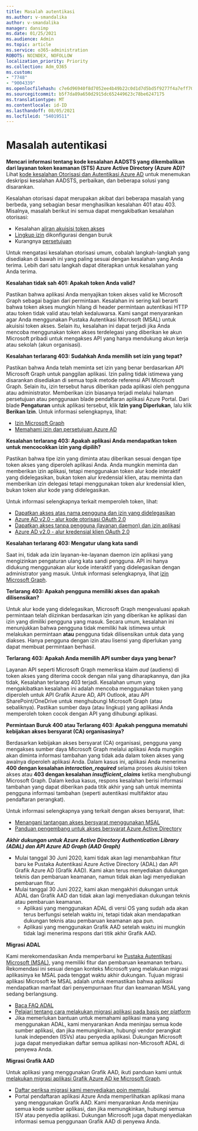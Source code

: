 ```yaml
---
title: Masalah autentikasi
ms.author: v-smandalika
author: v-smandalika
manager: dansimp
ms.date: 01/25/2021
ms.audience: Admin
ms.topic: article
ms.service: o365-administration
ROBOTS: NOINDEX, NOFOLLOW
localization_priority: Priority
ms.collection: Adm_O365
ms.custom:
- "7748"
- "9004339"
ms.openlocfilehash: c7e6d96940f8d7052ee4b49b22c0d1d7d5bd5f9277f4a7eff709def1da2e13af
ms.sourcegitcommit: b5f7da89a650d2915dc652449623c78be6247175
ms.translationtype: MT
ms.contentlocale: id-ID
ms.lasthandoff: 08/05/2021
ms.locfileid: "54019511"
---
```

# <a name="authentication-issues"></a>Masalah autentikasi

**Mencari informasi tentang kode kesalahan AADSTS yang dikembalikan dari layanan token keamanan (STS) Azure Active Directory (Azure AD)?** Lihat [kode kesalahan Otorisasi dan Autentikasi Azure AD](https://docs.microsoft.com/azure/active-directory/develop/reference-aadsts-error-codes) untuk menemukan deskripsi kesalahan AADSTS, perbaikan, dan beberapa solusi yang disarankan.

Kesalahan otorisasi dapat merupakan akibat dari beberapa masalah yang berbeda, yang sebagian besar menghasilkan kesalahan 401 atau 403. Misalnya, masalah berikut ini semua dapat mengakibatkan kesalahan otorisasi:

- Kesalahan [aliran akuisisi token akses](https://docs.microsoft.com/azure/active-directory/develop/authentication-vs-authorization) 
- [Lingkup izin](https://docs.microsoft.com/azure/active-directory/develop/v2-permissions-and-consent) dikonfigurasi dengan buruk 
- Kurangnya [persetujuan](https://docs.microsoft.com/azure/active-directory/develop/howto-convert-app-to-be-multi-tenant#understanding-user-and-admin-consent)

Untuk mengatasi kesalahan otorisasi umum, cobalah langkah-langkah yang disediakan di bawah ini yang paling sesuai dengan kesalahan yang Anda terima. Lebih dari satu langkah dapat diterapkan untuk kesalahan yang Anda terima.

**Kesalahan tidak sah 401: Apakah token Anda valid?**

Pastikan bahwa aplikasi Anda menyajikan token akses valid ke Microsoft Graph sebagai bagian dari permintaan. Kesalahan ini sering kali berarti bahwa token akses mungkin hilang di header permintaan autentikasi HTTP atau token tidak valid atau telah kedaluwarsa. Kami sangat menyarankan agar Anda menggunakan Pustaka Autentikasi Microsoft (MSAL) untuk akuisisi token akses. Selain itu, kesalahan ini dapat terjadi jika Anda mencoba menggunakan token akses terdelegasi yang diberikan ke akun Microsoft pribadi untuk mengakses API yang hanya mendukung akun kerja atau sekolah (akun organisasi).

**Kesalahan terlarang 403: Sudahkah Anda memilih set izin yang tepat?**

Pastikan bahwa Anda telah meminta set izin yang benar berdasarkan API Microsoft Graph untuk panggilan aplikasi. Izin paling tidak istimewa yang disarankan disediakan di semua topik metode referensi API Microsoft Graph. Selain itu, izin tersebut harus diberikan pada aplikasi oleh pengguna atau administrator. Memberikan izin biasanya terjadi melalui halaman persetujuan atau penggunaan blade pendaftaran aplikasi Azure Portal. Dari blade **Pengaturan** untuk aplikasi tersebut, klik **Izin yang Diperlukan**, lalu klik **Berikan Izin**. Untuk informasi selengkapnya, lihat:

- [Izin Microsoft Graph](https://docs.microsoft.com/graph/permissions-reference) 
- [Memahami izin dan persetujuan Azure AD](https://docs.microsoft.com/azure/active-directory/develop/v2-permissions-and-consent)

**Kesalahan terlarang 403: Apakah aplikasi Anda mendapatkan token untuk mencocokkan izin yang dipilih?**

Pastikan bahwa tipe izin yang diminta atau diberikan sesuai dengan tipe token akses yang diperoleh aplikasi Anda. Anda mungkin meminta dan memberikan izin aplikasi, tetapi menggunakan token alur kode interaktif yang didelegasikan, bukan token alur kredensial klien, atau meminta dan memberikan izin delegasi tetapi menggunakan token alur kredensial klien, bukan token alur kode yang didelegasikan.

Untuk informasi selengkapnya terkait memperoleh token, lihat:

- [Dapatkan akses atas nama pengguna dan izin yang didelegasikan](https://docs.microsoft.com/graph/auth-v2-user) 
- [Azure AD v2.0 - alur kode otorisasi OAuth 2.0](https://docs.microsoft.com/azure/active-directory/develop/v2-oauth2-auth-code-flow) 
- [Dapatkan akses tanpa pengguna (layanan daemon) dan izin aplikasi](https://docs.microsoft.com/graph/auth-v2-service) 
- [Azure AD v2.0 - alur kredensial klien OAuth 2.0](https://docs.microsoft.com/azure/active-directory/develop/v2-oauth2-client-creds-grant-flow)

**Kesalahan terlarang 403: Mengatur ulang kata sandi**

Saat ini, tidak ada izin layanan-ke-layanan daemon izin aplikasi yang mengizinkan pengaturan ulang kata sandi pengguna. API ini hanya didukung menggunakan alur kode interaktif yang didelegasikan dengan administrator yang masuk. Untuk informasi selengkapnya, lihat [izin Microsoft Graph](https://docs.microsoft.com/graph/permissions-reference).

**Terlarang 403: Apakah pengguna memiliki akses dan apakah dilisensikan?**

Untuk alur kode yang didelegasikan, Microsoft Graph mengevaluasi apakah permintaan telah diizinkan berdasarkan izin yang diberikan ke aplikasi dan izin yang dimiliki pengguna yang masuk. Secara umum, kesalahan ini menunjukkan bahwa pengguna tidak memiliki hak istimewa untuk melakukan permintaan **atau** pengguna tidak dilisensikan untuk data yang diakses. Hanya pengguna dengan izin atau lisensi yang diperlukan yang dapat membuat permintaan berhasil.

**Terlarang 403: Apakah Anda memilih API sumber daya yang benar?**

Layanan API seperti Microsoft Graph memeriksa klaim *aud* (audiens) di token akses yang diterima cocok dengan nilai yang diharapkannya, dan jika tidak, Kesalahan terlarang 403 terjadi. Kesalahan umum yang mengakibatkan kesalahan ini adalah mencoba menggunakan token yang diperoleh untuk API Grafik Azure AD, API Outlook, atau API SharePoint/OneDrive untuk menghubungi Microsoft Graph (atau sebaliknya). Pastikan sumber daya (atau lingkup) yang aplikasi Anda memperoleh token cocok dengan API yang dihubungi aplikasi.

**Permintaan Buruk 400 atau Terlarang 403: Apakah pengguna mematuhi kebijakan akses bersyarat (CA) organisasinya?**

Berdasarkan kebijakan akses bersyarat (CA) organisasi, pengguna yang mengakses sumber daya Microsoft Graph melalui aplikasi Anda mungkin akan diminta informasi tambahan yang tidak ada dalam token akses yang awalnya diperoleh aplikasi Anda. Dalam kasus ini, aplikasi Anda menerima **400 dengan kesalahan *interaction_required*** selama proses akuisisi token akses atau **403 dengan kesalahan *insufficient_claims*** ketika menghubungi Microsoft Graph. Dalam kedua kasus, respons kesalahan berisi informasi tambahan yang dapat diberikan pada titik akhir yang sah untuk meminta pengguna informasi tambahan (seperti autentikasi multifaktor atau pendaftaran perangkat).

Untuk informasi selengkapnya yang terkait dengan akses bersyarat, lihat:

- [Menangani tantangan akses bersyarat menggunakan MSAL](https://docs.microsoft.com/azure/active-directory/develop/msal-error-handling-dotnet#conditional-access-and-claims-challenges) 
- [Panduan pengembang untuk akses bersyarat Azure Active Directory](https://docs.microsoft.com/azure/active-directory/develop/v2-conditional-access-dev-guide)

***Akhir dukungan untuk Azure Active Directory Authentication Library (ADAL) dan API Azure AD Graph (AAD Graph)***

- Mulai tanggal 30 Juni 2020, kami tidak akan lagi menambahkan fitur baru ke Pustaka Autentikasi Azure Active Directory (ADAL) dan API Grafik Azure AD (Grafik AAD). Kami akan terus menyediakan dukungan teknis dan pembaruan keamanan, namun tidak akan lagi menyediakan pembaruan fitur.
- Mulai tanggal 30 Juni 2022, kami akan mengakhiri dukungan untuk ADAL dan Grafik AAD dan tidak akan lagi menyediakan dukungan teknis atau pembaruan keamanan.
    - Aplikasi yang menggunakan ADAL di versi OS yang sudah ada akan terus berfungsi setelah waktu ini, tetapi tidak akan mendapatkan dukungan teknis atau pembaruan keamanan apa pun.
    - Aplikasi yang menggunakan Grafik AAD setelah waktu ini mungkin tidak lagi menerima respons dari titik akhir Grafik AAD.

**Migrasi ADAL**

Kami merekomendasikan Anda memperbarui ke [Pustaka Autentikasi Microsoft (MSAL)](https://docs.microsoft.com/azure/active-directory/develop/v2-overview), yang memiliki fitur dan pembaruan keamanan terbaru. Rekomendasi ini sesuai dengan konteks Microsoft yang melakukan migrasi aplikasinya ke MSAL pada tenggat waktu akhir dukungan. Tujuan migrasi aplikasi Microsoft ke MSAL adalah untuk memastikan bahwa aplikasi mendapatkan manfaat dari penyempurnaan fitur dan keamanan MSAL yang sedang berlangsung.

- [Baca FAQ ADAL](https://docs.microsoft.com/azure/active-directory/develop/msal-migration#frequently-asked-questions-faq) 
- [Pelajari tentang cara melakukan migrasi aplikasi pada basis per platform](https://docs.microsoft.com/azure/active-directory/develop/msal-migration#frequently-asked-questions-faq) 
- Jika memerlukan bantuan untuk memahami aplikasi mana yang menggunakan ADAL, kami menyarankan Anda meninjau semua kode sumber aplikasi, dan jika memungkinkan, hubungi vendor perangkat lunak independen (ISVs) atau penyedia aplikasi. Dukungan Microsoft juga dapat menyediakan daftar semua aplikasi non-Microsoft ADAL di penyewa Anda.

**Migrasi Grafik AAD**

Untuk aplikasi yang menggunakan Grafik AAD, ikuti panduan kami untuk [melakukan migrasi aplikasi Grafik Azure AD ke Microsoft Graph](https://docs.microsoft.com/graph/migrate-azure-ad-graph-planning-checklist?view=graph-rest-1.0&preserve-view=true).

- [Daftar periksa migrasi kami menyediakan poin memulai](https://docs.microsoft.com/graph/migrate-azure-ad-graph-planning-checklist). 
- Portal pendaftaran aplikasi Azure Anda memperlihatkan aplikasi mana yang menggunakan Grafik AAD. Kami menyarankan Anda meninjau semua kode sumber aplikasi, dan jika memungkinkan, hubungi semua ISV atau penyedia aplikasi. Dukungan Microsoft juga dapat menyediakan informasi semua penggunaan Grafik AAD di penyewa Anda.

 










